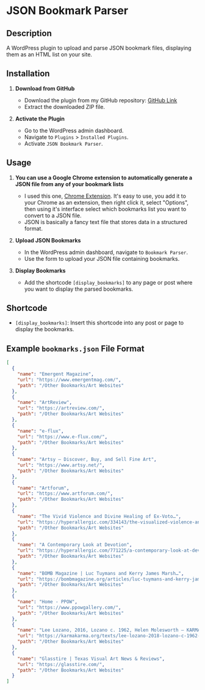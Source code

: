 # JSON Bookmark Parser

## Description

A WordPress plugin to upload and parse JSON bookmark files, displaying them as an HTML list on your site.

## Installation

1. **Download from GitHub**

   - Download the plugin from my GitHub repository: [GitHub Link](https://github.com/spencerharris63/bookmarks-to-json-wordpress-plugin)
   - Extract the downloaded ZIP file.

2. **Activate the Plugin**
   - Go to the WordPress admin dashboard.
   - Navigate to `Plugins` > `Installed Plugins`.
   - Activate `JSON Bookmark Parser`.

## Usage

1. **You can use a Google Chrome extension to automatically generate a JSON file from any of your bookmark lists**

   - I used this one, [Chrome Extension](https://chromewebstore.google.com/detail/bookmarks-to-json/ladccghgadelmlkjfkdjhjlinhogaibi). It's easy to use, you add it to your Chrome as an extension, then right click it, select "Options", then using it's interface select which bookmarks list you want to convert to a JSON file.
   - JSON is basically a fancy text file that stores data in a structured format.

1. **Upload JSON Bookmarks**

   - In the WordPress admin dashboard, navigate to `Bookmark Parser`.
   - Use the form to upload your JSON file containing bookmarks.

1. **Display Bookmarks**
   - Add the shortcode `[display_bookmarks]` to any page or post where you want to display the parsed bookmarks.

## Shortcode

- `[display_bookmarks]`: Insert this shortcode into any post or page to display the bookmarks.

## Example `bookmarks.json` File Format

```json
[
  {
    "name": "Emergent Magazine",
    "url": "https://www.emergentmag.com/",
    "path": "/Other Bookmarks/Art Websites"
  },
  {
    "name": "ArtReview",
    "url": "https://artreview.com/",
    "path": "/Other Bookmarks/Art Websites"
  },
  {
    "name": "e-flux",
    "url": "https://www.e-flux.com/",
    "path": "/Other Bookmarks/Art Websites"
  },
  {
    "name": "Artsy — Discover, Buy, and Sell Fine Art",
    "url": "https://www.artsy.net/",
    "path": "/Other Bookmarks/Art Websites"
  },
  {
    "name": "Artforum",
    "url": "https://www.artforum.com/",
    "path": "/Other Bookmarks/Art Websites"
  },
  {
    "name": "The Vivid Violence and Divine Healing of Ex-Voto…",
    "url": "https://hyperallergic.com/334143/the-visualized-violence-and-divine-healing-of-the-ex-voto-painting/#",
    "path": "/Other Bookmarks/Art Websites"
  },
  {
    "name": "A Contemporary Look at Devotion",
    "url": "https://hyperallergic.com/771225/a-contemporary-look-at-devotion-ex-votos/",
    "path": "/Other Bookmarks/Art Websites"
  },
  {
    "name": "BOMB Magazine | Luc Tuymans and Kerry James Marsh…",
    "url": "https://bombmagazine.org/articles/luc-tuymans-and-kerry-james-marshall/",
    "path": "/Other Bookmarks/Art Websites"
  },
  {
    "name": "Home - PPOW",
    "url": "https://www.ppowgallery.com/",
    "path": "/Other Bookmarks/Art Websites"
  },
  {
    "name": "Lee Lozano, 2016, Lozano c. 1962, Helen Molesworth — KARMA",
    "url": "https://karmakarma.org/texts/lee-lozano-2018-lozano-c-1962-helen-molesworth/",
    "path": "/Other Bookmarks/Art Websites"
  },
  {
    "name": "Glasstire | Texas Visual Art News & Reviews",
    "url": "https://glasstire.com/",
    "path": "/Other Bookmarks/Art Websites"
  }
]
```
